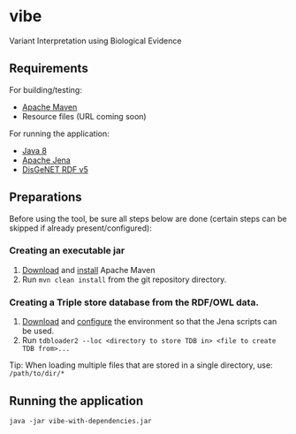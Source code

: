 # vibe
Variant Interpretation using Biological Evidence

## Requirements
For building/testing:

* [Apache Maven](https://maven.apache.org/)
* Resource files (URL coming soon)

For running the application:

* [Java 8](https://www.java.com/download)
* [Apache Jena](https://jena.apache.org/download/index.cgi)
* [DisGeNET RDF v5](http://rdf.disgenet.org/download/v5.0.0/disgenetv5.0-rdf-v5.0.0-dump.tar.gz)

## Preparations
Before using the tool, be sure all steps below are done (certain steps can be skipped if already present/configured):

### Creating an executable jar

1. [Download](https://maven.apache.org/download.cgi) and [install](https://maven.apache.org/install.html) Apache Maven
2. Run `mvn clean install` from the git repository directory.

### Creating a Triple store database from the RDF/OWL data.

1. [Download](https://jena.apache.org/download/index.cgi) and [configure](https://jena.apache.org/documentation/tdb/commands.html#scripts) the environment so that the Jena scripts can be used.
2. Run `tdbloader2 --loc <directory to store TDB in> <file to create TDB from>...`

Tip: When loading multiple files that are stored in a single directory, use: `/path/to/dir/*`

## Running the application

`java -jar vibe-with-dependencies.jar` 